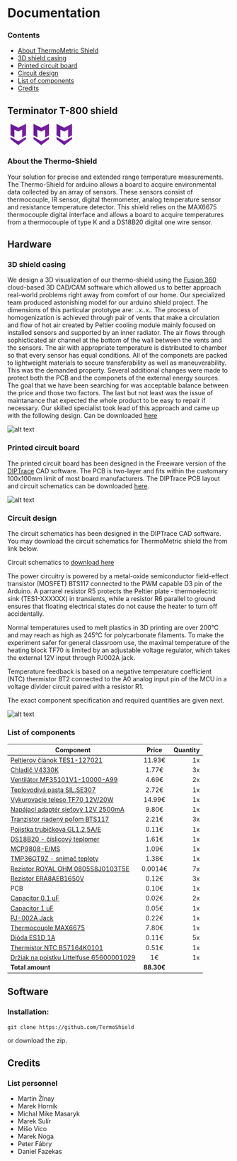 # Documentation

### Contents
+ [About ThermoMetric Shield](#about-the-thermo-shield)
+ [3D shield casing](#3d-shield-casing)
+ [Printed circuit board](#printed-circuit-board)
+ [Circuit design](#circuit-design)
+ [List of components](#list-of-components)
+ [Credits](#credits)

## Terminator T-800 shield
![alt text](https://github.com/adam-p/markdown-here/raw/master/src/common/images/icon48.png "Logo Title Text 1") 
![alt text](https://github.com/adam-p/markdown-here/raw/master/src/common/images/icon48.png "Logo Title Text 1") 
![alt text](https://github.com/adam-p/markdown-here/raw/master/src/common/images/icon48.png "Logo Title Text 1") 

### About the Thermo-Shield
Your solution for precise and extended range temperature measurements. The Thermo-Shield for arduino allows a board to acquire environmental data collected by an array of sensors. These sensors consist of thermocouple, IR sensor, digital thermometer, analog temperature sensor and resistance temperature detector. This shield relies on the MAX6675 thermocouple digital interface and allows a board to acquire temperatures from a thermocouple of type K and a DS18B20 digital one wire sensor.
## Hardware

### 3D shield casing 
We design a 3D visualization of our thermo-shield using the [Fusion 360](https://www.autodesk.com/products/fusion-360/overview) cloud-based 3D CAD/CAM software which allowed us to better approach real-world problems right away from comfort of our home. Our specialized team produced astonishing model for our arduino shield project. The dimensions of this particular prototype are: ..x..x.. The process of homogenization is achieved through pair of vents that make a circulation and flow of hot air created by Peltier cooling module mainly focused on installed sensors and supported by an inner radiator. The air flows through sophicticated air channel at the bottom of the wall between the vents and the sensors. The air with appropriate temperature is distributed to chamber so that every sensor has equal conditions. All of the componets are packed to lightweight materials to secure transferability as well as maneuverability. This was the demanded property. Several additional changes were made to protect both the PCB and the componets of the external energy sources. The goal that we have been searching for was acceptable balance between the price and those two factors. The last but not least was the issue of maintanance that expected the whole product to be easy to repair if necessary. Our skilled specialist took lead of this approach and came up with the following design. Can be downloaded [here](https://github.com/gergelytakacs/AutomationShield/wiki/file/Thermo/Complet-assemblery-v9.stl)

![alt text](https://i.imgur.com/hIZOfO8.png "3D model") 

### Printed circuit board
The printed circuit board has been designed in the Freeware version of the [DIPTrace](https://diptrace.com/) CAD software. The PCB is two-layer and fits within the customary 100x100mm limit of most board manufacturers. The DIPTrace PCB layout and circuit schematics can be downloaded [here](https://github.com/gergelytakacs/AutomationShield/wiki/file/Thermo/ThermoShield_PCB2.1.rar).

![alt text](https://i.imgur.com/hhH9iUO.png "PCB") 

### Circuit design
The circuit schematics has been designed in the DIPTrace CAD software. You may download the circuit schematics for ThermoMetric shield the  from link below.

Circuit schematics to [download here](https://github.com/gergelytakacs/AutomationShield/wiki/file/Thermo/ThermoShield_Circuit_v2.rar)

The power circuitry is powered by a metal-oxide semiconductor field-effect transistor (MOSFET) BTS117 connected to the PWM capable D3 pin of the Arduino. A parrarel resistor R5 protects the Peltier plate - thermoelectric sink (TES1-XXXXXX) in transients, while a resistor R6 parallel to ground ensures that floating electrical states do not cause the heater to turn off accidentally.

Normal temperatures used to melt plastics in 3D printing are over 200°C and may reach as high as 245°C for polycarbonate filaments. To make the experiment safer for general classroom use, the maximal temperature of the heating block TF70 is limited by an adjustable voltage regulator, which takes the external 12V input through PJ002A jack.

Temperature feedback is based on a negative temperature coefficient (NTC) thermistor BT2 connected to the A0 analog input pin of the MCU in a voltage divider circuit paired with a resistor R1.

The exact component specification and required quantities are given next.

![alt text](https://i.imgur.com/sbr4ik7.jpg "Electric schematic layout") 


### List of components

| Component     | Price         | Quantity | 
| ------------- |:-------------:| -----:|    
| [Peltierov článok TES1-127021](https://www.conrad.sk/peltierov-clanok-tru-components-tes1-127021-15-4-v-dc-2-1-a-18-1-w.k1569028) | 11.93€ | 1x | 
| [Chladič V4330K](https://www.gme.sk/v4330k) | 1.77€      |   3x |   
| [Ventilátor MF35101V1-10000-A99](https://www.gme.sk/mf35101v1-10000-a99) | 4.69€      |    2x |   
| [Teplovodivá pasta SIL.SE307](https://www.gme.sk/teplovodiva-pasta-sil-se307-white-5g) | 2.72€ | 1x |
| [Vykurovacie teleso TF70 12V/20W](https://www.hudiny.sk/12v-20w-mini-ploche-vyhrevne-teleso-26x38mm.html) | 14.99€ | 1x |
| [Napájací adaptér sieťový 12V 2500mA](https://www.gme.sk/napajeci-adapter-sitovy-12v-2500ma-5-5-2-1mm-b-vigan) | 9.80€ | 1x |
| [Tranzistor riadený poľom BTS117](https://www.gme.sk/unipolarni-tranzistor-bts117-to220) | 2.21€ | 3x |
| [Pojistka trubičková GL1.2,5A/E](https://www.gme.sk/pojistka-trubickova-gl1-2-5a-e?fbclid=IwAR26pUEECM1JgIv6eXmfsC3xKBfPMm5lMTgnZXRuTRgRJyvqPDXqCdsb1Dk) | 0.11€ | 1x |
| [DS18B20 - číslicový teplomer](https://www.gme.sk/ds18b20) | 1.61€ | 1x |
| [MCP9808-E/MS](https://www.distrelec.sk/sk/snimac-teploty-microchip-mcp9808-ms/p/17336047) | 1.09€ | 1x |
| [TMP36GT9Z - snímač teploty](https://www.gme.sk/tmp36gt9z) | 1.38€ | 1x |
| [Rezistor ROYAL OHM 0805S8J0103T5E](https://www.tme.eu/sk/details/smd0805-10k/rezistory-smd-0805/royal-ohm/0805s8j0103t5e/) | 0.0014€ | 7x |
| [Rezistor ERA8AEB1650V](https://cz.farnell.com/panasonic/era8aeb1650v/res-165r-0-1-0-25w-1206-thin-film/dp/2094951) | 0.12€ | 3x |
| PCB | 0.10€ | 1x |
| [Capacitor 0.1 uF](https://www.sparkfun.com/products/8375) | 0.02€ | 2x |
| [Capacitor 1 uF](https://sk.farnell.com/panasonic/ecqv1h105jl/capacitor-film-50v-1uf/dp/1744833) | 0.05€ | 1x |
| [PJ-002A Jack](https://www.mouser.sk/ProductDetail/CUI-Devices/PJ-002A?qs=WyjlAZoYn51CKfAix9Mngw==) | 0.22€ | 1x |
| [Thermocouple MAX6675](https://www.ebay.com/itm/MAX6675-Module-K-Type-Thermocouple-Temperature-Sensor-for-Arduino-AL-/400798924042) | 7.80€ | 1x |
| [Dióda ES1D 1A](https://www.gme.sk/dioda-es1d) | 0.11€ | 5x |
| [Thermistor NTC B57164K0101](https://www.gme.sk/termistor-ntc-b57164k0101) | 0.51€ | 1x |
| [Držiak na poistku Littelfuse 65600001029](https://www.mouser.sk/ProductDetail/Littelfuse/65600001029?qs=Vv6sT79n3zSxfay18w9fWw==) | 1€ | 1x |
| **Total amount** | **88.30€** | 

## Software
### Installation:
```
git clone https://github.com/TermoShield
```
or download the zip.

## Credits
### List personnel
+ Martin Žlnay
+ Marek Horník 
+ Michal Mike Masaryk 
+ Marek Sulír 
+ Mišo Vico 
+ Marek Noga 
+ Peter Fábry
+ Daniel Fazekas
